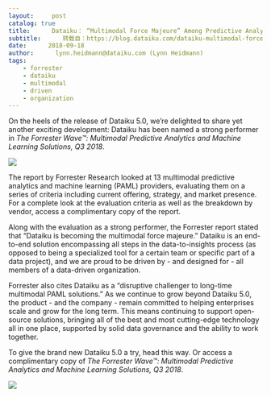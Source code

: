 ```yaml
---
layout:     post
catalog: true
title:      Dataiku： “Multimodal Force Majeure” Among Predictive Analytics & ML Platforms
subtitle:      转载自：https://blog.dataiku.com/dataiku-multimodal-force-majeure-among-predictive-analytics-ml-platforms
date:      2018-09-18
author:      lynn.heidmann@dataiku.com (Lynn Heidmann)
tags:
    - forrester
    - dataiku
    - multimodal
    - driven
    - organization
---
```


On the heels of the release of Dataiku 5.0, we’re delighted to share yet another exciting development: Dataiku has been named a strong performer in *The Forrester Wave™: Multimodal Predictive Analytics and Machine Learning Solutions, Q3 2018*.

![](https://blog.dataiku.com/hs-fs/hubfs/Forrester_WAVE_BANNERLinkedin.jpg?t=1537282168333&width=1200&name=Forrester_WAVE_BANNERLinkedin.jpg)


The report by Forrester Research looked at 13 multimodal predictive analytics and machine learning (PAML) providers, evaluating them on a series of criteria including current offering, strategy, and market presence. For a complete look at the evaluation criteria as well as the breakdown by vendor, access a complimentary copy of the report.

Along with the evaluation as a strong performer, the Forrester report stated that “Dataiku is becoming the multimodal force majeure.” Dataiku is an end-to-end solution encompassing all steps in the data-to-insights process (as opposed to being a specialized tool for a certain team or specific part of a data project), and we are proud to be driven by - and designed for - all members of a data-driven organization.

Forrester also cites Dataiku as a “disruptive challenger to long-time multimodal PAML solutions.” As we continue to grow beyond Dataiku 5.0, the product - and the company - remain committed to helping enterprises scale and grow for the long term. This means continuing to support open-source solutions, bringing all of the best and most cutting-edge technology all in one place, supported by solid data governance and the ability to work together.

To give the brand new Dataiku 5.0 a try, head this way. Or access a complimentary copy of *The Forrester Wave™: Multimodal Predictive Analytics and Machine Learning Solutions, Q3 2018*.

![](https://no-cache.hubspot.com/cta/default/2123903/57e5e94b-8cf3-4189-9714-b795e497f489.png)


